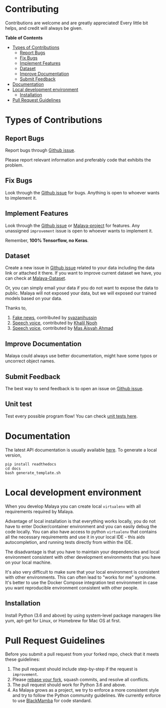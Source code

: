 # Contributing

Contributions are welcome and are greatly appreciated! Every little bit helps, and credit will always be given.

**Table of Contents**

- [Types of Contributions](#types-of-contributions)
  - [Report Bugs](#report-bugs)
  - [Fix Bugs](#fix-bugs)
  - [Implement Features](#implement-features)
  - [Dataset](#dataset)
  - [Improve Documentation](#improve-documentation)
  - [Submit Feedback](#submit-feedback)
- [Documentation](#documentation)
- [Local development environment](#local-development-environment)
  - [Installation](#installation)
- [Pull Request Guidelines](#pull-request-guidelines)

# Types of Contributions

## Report Bugs

Report bugs through [Github issue](https://github.com/huseinzol05/Malaya/issues/new).

Please report relevant information and preferably code that exhibits the problem.

## Fix Bugs

Look through the [Github issue](https://github.com/huseinzol05/Malaya/issues/new) for bugs. Anything is open to whoever wants to implement it.

## Implement Features

Look through the [Github issue](https://github.com/huseinzol05/Malaya/issues/new) or [Malaya-project](https://github.com/huseinzol05/Malaya/projects/1) for features. Any unassigned `improvement` issue is open to whoever wants to implement it.

Remember, **100% Tensorflow, no Keras**.

## Dataset

Create a new issue in [Github issue](https://github.com/huseinzol05/Malaya/issues/new) related to your data including the data link or attached it there. If you want to improve current dataset we have, you can check at [Malaya-Dataset](https://github.com/huseinzol05/Malaya-Dataset).

Or, you can simply email your data if you do not want to expose the data to public. Malaya will not exposed your data, but we will exposed our trained models based on your data.

Thanks to,

1. [Fake news](https://github.com/huseinzol05/Malaya-Dataset#fake-news), contributed by [syazanihussin](https://github.com/syazanihussin/FLUX/tree/master/data)
2. [Speech voice](https://github.com/huseinzol05/Malaya-Dataset#tolong-sebut), contributed by [Khalil Nooh](https://www.linkedin.com/in/khalilnooh/)
3. [Speech voice](https://github.com/huseinzol05/Malaya-Dataset#tolong-sebut), contributed by [Mas Aisyah Ahmad](https://www.linkedin.com/in/mas-aisyah-ahmad-b46508a9/)

## Improve Documentation

Malaya could always use better documentation, might have some typos or uncorrect object names.

## Submit Feedback

The best way to send feedback is to open an issue on [Github issue](https://github.com/huseinzol05/Malaya/issues/new).

## Unit test

Test every possible program flow! You can check [unit tests here](https://github.com/huseinzol05/Malaya/tree/master/tests).

# Documentation

The latest API documentation is usually available [here](https://malaya.readthedocs.io/en/latest/index.html). To generate a local version,

```
pip install readthedocs
cd docs
bash generate_template.sh
```

#  Local development environment

When you develop Malaya you can create local `virtualenv` with all requirements required by Malaya.

Advantage of local installation is that everything works locally, you do not have to enter Docker/container environment and you can easily debug the code locally. You can also have access to python `virtualenv` that contains all the necessary requirements and use it in your local IDE - this aids autocompletion, and running tests directly from within the IDE.

The disadvantage is that you have to maintain your dependencies and local environment consistent with other development environments that you have on your local machine.

It's also very difficult to make sure that your local environment is consistent with other environments. This can often lead to "works for me" syndrome. It's better to use the Docker Compose integration test environment in case you want reproducible environment consistent with other people.

## Installation

Install Python (3.6 and above) by using system-level package managers like yum, apt-get for Linux, or Homebrew for Mac OS at first.

# Pull Request Guidelines

Before you submit a pull request from your forked repo, check that it meets these guidelines:

1. The pull request should include step-by-step if the request is `improvement`.
2. Please [rebase your fork](http://stackoverflow.com/a/7244456/1110993), squash commits, and resolve all conflicts.
3. The pull request should work for Python 3.6 and above.
4. As Malaya grows as a project, we try to enforce a more consistent style and try to follow the Python
community guidelines. We currently enforce to use [BlackMamba](https://github.com/mohtar/blackmamba) for code standard.
